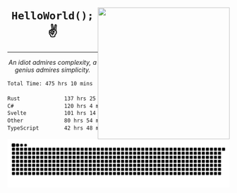 <div text-align="center">
    <img src="https://i.imgur.com/h1q15Kt.gife" align="right" width="299" height="299">
    <h1 align="center"><code>HelloWorld();</code> ✌️</h1>
    <hr>
    <p align="center"><i>An idiot admires complexity, a genius admires simplicity.</i></p>
</div>

<!--START_SECTION:waka-->

```txt
Total Time: 475 hrs 10 mins

Rust              137 hrs 25 mins ██████▒░░░░░░░░░░░░░░░░░░   24.71 %
C#                120 hrs 4 mins  █████▒░░░░░░░░░░░░░░░░░░░   21.59 %
Svelte            101 hrs 14 mins ████▓░░░░░░░░░░░░░░░░░░░░   18.21 %
Other             80 hrs 54 mins  ███▓░░░░░░░░░░░░░░░░░░░░░   14.55 %
TypeScript        42 hrs 48 mins  ██░░░░░░░░░░░░░░░░░░░░░░░   07.70 %
```

<!--END_SECTION:waka-->

<picture>
  <source media="(prefers-color-scheme: dark)" srcset="https://raw.githubusercontent.com/Somfic/Somfic/main/github-contribution-grid-snake-dark.svg">
  <source media="(prefers-color-scheme: light)" srcset="https://raw.githubusercontent.com/Somfic/Somfic/main/github-contribution-grid-snake.svg">
  <img alt="github contribution grid snake animation" src="https://raw.githubusercontent.com/Somfic/Somfic/main/github-contribution-grid-snake.svg">
</picture>
